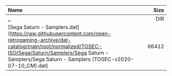 |Name|Size|
|:---|---:|
|[..](../index.html)|DIR|
|[Sega Saturn - Samplers.dat](https://raw.githubusercontent.com/open-retrogaming-archive/dat-catalog/main/root/normalized/TOSEC-ISO/Sega/Saturn/Samplers/Sega Saturn - Samplers/Sega Saturn - Samplers (TOSEC-v2020-07-10_CM).dat)|66412|

